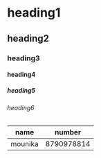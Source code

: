 # heading1
## heading2
### heading3
#### heading4
##### heading5
###### heading6

name | number
-----|----------
mounika | 8790978814
